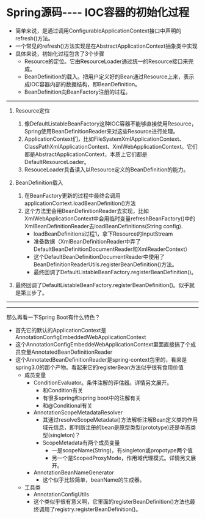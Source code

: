 # Spring源码---- IOC容器的初始化过程

* 简单来说，是通过调用ConfigurableApplicationContext接口中声明的refresh()方法。
* 一个常见的refresh()方法实现是在AbstractApplicationContext抽象类中实现
* 具体来说，初始化过程包含了3个步骤
  * Resource的定位。它由ResourceLoader通过统一的Resource接口来完成。
  * BeanDefinition的载入。把用户定义好的Bean通过Resource上来，表示成IOC容器内部的数据结构，即BeanDefinition。
  * BeanDefinition向BeanFactory注册的过程。

------

1. Resource定位
   1. 像DefaultListableBeanFactory这种IOC容器不能够直接使用Resource，Spring使用BeanDefinitionReader来对这些Resource进行处理。
   2. ApplicationContext们，比如FileSystemXmlApplicationContext、ClassPathXmlApplicationContext、XmlWebApplicationContext。它们都是AbstractApplicationContext，本质上它们都是DefaultResourceLoader。
   3. ResouceLoader具备读入以Resource定义的BeanDefinition的能力。

2. BeanDefinition载入

   1. 在BeanFactory更新的过程中最终会调用applicationContext.loadBeanDefinition()方法
   2. 这个方法里会用BeanDefinitionReader去实现，比如XmlWebApplicationContext中会用临时变量refreshBeanFactory()中的XmlBeanDefinitionReader去loadBeanDefinitions(String config).
      * loadBeanDefinitions过程1，拿下Resource的InputStream
      * 准备数据（XmlBeanDefinitionReader中弄了DefaultBeanDefinitionDocumentReader和XmlReaderContext）
      * 这个DefaultBeanDefinitionDocumentReader中使用了BeanDefinitionReaderUtils.registerBeanDefinition()方法。
      * 最终回调了DefaultListableBeanFactory.registerBeanDefinition()。
3. 最终回调了DefaultListableBeanFactory.registerBeanDefinition()。似乎就是第三步了。

--------------

-------------------

那么再看一下Spring Boot有什么特色？

* 首先它的默认的ApplicationContext是AnnotationConfigEmbeddedWebApplicationContext
* 这个AnnotationConfigEmbeddeWebApplicationContext里面直接搞了个成员变量AnnotatedBeanDefinitionReader
* 这个AnnotatedBeanDefinitionReader是spring-context包里的，看来是spring3.0的那个产物。看起来它的registerBean方法似乎很有食用价值
  * 成员变量
    * ConditionEvaluator。条件注解的评估器。详情另文展开。
      * 和Condition有关
      * 有很多spring和spring boot中的注解有关
      * 和@Conditional有关
    * AnnotationScopeMetadataResolver
      * 其通过resolveScopeMetadata()方法解析注解Bean定义类的作用域元信息，即判断注册的bean是原型类型(prototype)还是单态类型(singleton)？
      * ScopeMetadata有两个成员变量
        * 一是scopeName(String)，有singleton或propotype两个值
        * 另一个是ScopedProxyMode，作用域代理模式。详情另文展开。
    * AnnotationBeanNameGenerator
      * 这个似乎比较简单，beanName的生成器。
  * 工具类
    * AnnotationConfigUtils
    * 这个类似乎很有意义啊，它里面的registerBeanDefinition()方法也最终调用了registry.registerBeanDefinition()。
